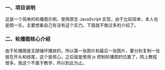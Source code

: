 ### 一、项目说明
这是一个简单的轮播图示例，使用原生 JavaScript 实现，由于比较简单，本人也是图一乐，主要想看自己有没有这个实力。下面就不做过多的介绍了。
### 二、轮播图核心介绍
由于轮播图是无限循环播放的，所以第一张图片和最后一张图片，要分别复制一张放在开头和结尾，这个是核心，之后就是使用 js 控制轮播图的位置了，网上教程很多，我这个不属于教学，所以到此为止。

